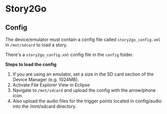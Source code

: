 Story2Go
========

Config
------

The device/emulator must contain a config file called `story2go_config.xml` in `/mnt/sdcard` to load a story.

There's a `story2go_config.xml` config file in the `config` folder.

**Steps to load the config**

1. If you are using an emulator, set a size in the SD card section of the Device Manager (e.g. 1024MB).
2. Activate File Explorer View in Eclipse
3. Navigate to `/mnt/sdcard` and upload the config with the arrow/phone icon.
4. Also upload the audio files for the trigger points located in config/audio into the /mnt/sdcard directory.
